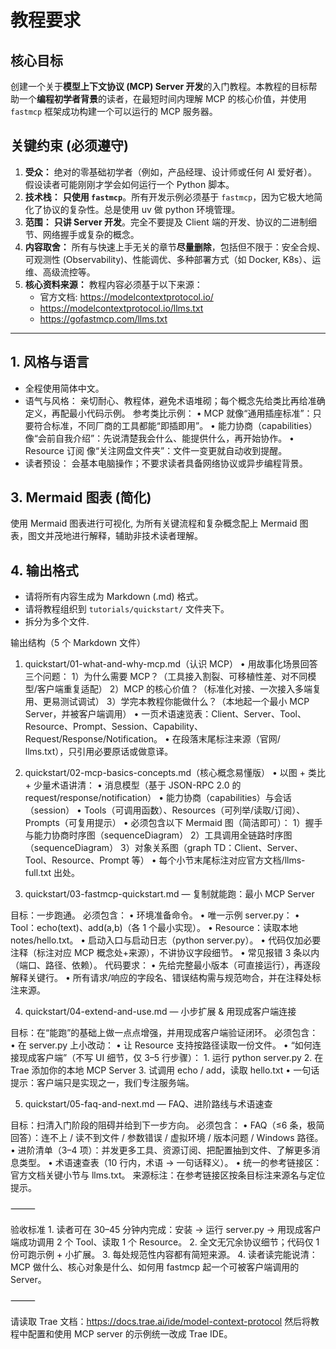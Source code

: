 # 教程要求

## 核心目标

创建一个关于**模型上下文协议 (MCP) Server 开发**的入门教程。本教程的目标帮助一个**编程初学者背景**的读者，在最短时间内理解 MCP 的核心价值，并使用 `fastmcp` 框架成功构建一个可以运行的 MCP 服务器。

## 关键约束 (必须遵守)

1.  **受众：** 绝对的零基础初学者（例如，产品经理、设计师或任何 AI 爱好者）。假设读者可能刚刚才学会如何运行一个 Python 脚本。
2.  **技术栈：** **只使用 `fastmcp`**。所有开发示例必须基于 `fastmcp`，因为它极大地简化了协议的复杂性。总是使用 uv 做 python 环境管理。
3.  **范围：** **只讲 Server 开发**。完全不要提及 Client 端的开发、协议的二进制细节、网络握手或复杂的概念。
4.  **内容取舍：** 所有与快速上手无关的章节**尽量删除**，包括但不限于：安全合规、可观测性 (Observability)、性能调优、多种部署方式（如 Docker, K8s）、运维、高级流控等。
5.  **核心资料来源：** 教程内容必须基于以下来源：
    - 官方文档: https://modelcontextprotocol.io/
    - https://modelcontextprotocol.io/llms.txt
    - https://gofastmcp.com/llms.txt

---

## 1. 风格与语言

- 全程使用简体中文。
- 语气与风格： 亲切耐心、教程体，避免术语堆砌；每个概念先给类比再给准确定义，再配最小代码示例。
  参考类比示例：
  • MCP 就像“通用插座标准”：只要符合标准，不同厂商的工具都能“即插即用”。
  • 能力协商（capabilities） 像“会前自我介绍”：先说清楚我会什么、能提供什么，再开始协作。
  • Resource 订阅 像“关注网盘文件夹”：文件一变更就自动收到提醒。
- 读者预设： 会基本电脑操作；不要求读者具备网络协议或异步编程背景。

## 3. Mermaid 图表 (简化)

使用 Mermaid 图表进行可视化, 为所有关键流程和复杂概念配上 Mermaid 图表，图文并茂地进行解释，辅助非技术读者理解。

## 4. 输出格式

- 请将所有内容生成为 Markdown (.md) 格式。
- 请将教程组织到 `tutorials/quickstart/` 文件夹下。
- 拆分为多个文件.

输出结构（5 个 Markdown 文件）

1. quickstart/01-what-and-why-mcp.md（认识 MCP）
   • 用故事化场景回答三个问题：
   1）为什么需要 MCP？（工具接入割裂、可移植性差、对不同模型/客户端重复适配）
   2）MCP 的核心价值？（标准化对接、一次接入多端复用、更易测试调试）
   3）学完本教程你能做什么？（本地起一个最小 MCP Server，并被客户端调用）
   • 一页术语速览表：Client、Server、Tool、Resource、Prompt、Session、Capability、Request/Response/Notification。
   • 在段落末尾标注来源（官网/ llms.txt），只引用必要原话或做意译。

2. quickstart/02-mcp-basics-concepts.md（核心概念易懂版）
   • 以图 + 类比 + 少量术语讲清：
   • 消息模型（基于 JSON-RPC 2.0 的 request/response/notification）
   • 能力协商（capabilities）与会话（session）
   • Tools（可调用函数）、Resources（可列举/读取/订阅）、Prompts（可复用提示）
   • 必须包含以下 Mermaid 图（简洁即可）：
   1）握手与能力协商时序图（sequenceDiagram）
   2）工具调用全链路时序图（sequenceDiagram）
   3）对象关系图（graph TD：Client、Server、Tool、Resource、Prompt 等）
   • 每个小节末尾标注对应官方文档/llms-full.txt 出处。

3. quickstart/03-fastmcp-quickstart.md — 复制就能跑：最小 MCP Server

目标：一步跑通。
必须包含：
• 环境准备命令。
• 唯一示例 server.py：
• Tool：echo(text)、add(a,b)（各 1 个最小实现）。
• Resource：读取本地 notes/hello.txt。
• 启动入口与启动日志（python server.py）。
• 代码仅加必要注释（标注对应 MCP 概念处+来源），不讲协议字段细节。
• 常见报错 3 条以内（端口、路径、依赖）。
代码要求：
• 先给完整最小版本（可直接运行），再逐段解释关键行。
• 所有请求/响应的字段名、错误结构需与规范吻合，并在注释处标注来源。

4. quickstart/04-extend-and-use.md — 小步扩展 & 用现成客户端连接

目标：在“能跑”的基础上做一点点增强，并用现成客户端验证闭环。
必须包含：
• 在 server.py 上小改动：
• 让 Resource 支持按路径读取一份文件。
• “如何连接现成客户端”（不写 UI 细节，仅 3–5 行步骤）： 1. 运行 python server.py 2. 在 Trae 添加你的本地 MCP Server 3. 试调用 echo / add，读取 hello.txt
• 一句话提示：客户端只是实现之一，我们专注服务端。

5. quickstart/05-faq-and-next.md — FAQ、进阶路线与术语速查

目标：扫清入门阶段的阻碍并给到下一步方向。
必须包含：
• FAQ（≤6 条，极简回答）：连不上 / 读不到文件 / 参数错误 / 虚拟环境 / 版本问题 / Windows 路径。
• 进阶清单（3–4 项）：并发更多工具、资源订阅、把配置抽到文件、了解更多消息类型。
• 术语速查表（10 行内，术语 → 一句话释义）。
• 统一的参考链接区：官方文档关键小节与 llms.txt。
来源标注：在参考链接区按条目标注来源名与定位提示。

⸻

验收标准 1. 读者可在 30–45 分钟内完成：安装 → 运行 server.py → 用现成客户端成功调用 2 个 Tool、读取 1 个 Resource。 2. 全文无冗余协议细节；代码仅 1 份可跑示例 + 小扩展。 3. 每处规范性内容都有简短来源。 4. 读者读完能说清：MCP 做什么、核心对象是什么、如何用 fastmcp 起一个可被客户端调用的 Server。

⸻

请读取 Trae 文档：https://docs.trae.ai/ide/model-context-protocol 然后将教程中配置和使用 MCP server 的示例统一改成 Trae IDE。
